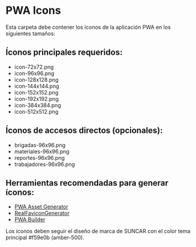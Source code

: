 # PWA Icons

Esta carpeta debe contener los íconos de la aplicación PWA en los siguientes tamaños:

## Íconos principales requeridos:
- icon-72x72.png
- icon-96x96.png
- icon-128x128.png
- icon-144x144.png
- icon-152x152.png
- icon-192x192.png
- icon-384x384.png
- icon-512x512.png

## Íconos de accesos directos (opcionales):
- brigadas-96x96.png
- materiales-96x96.png
- reportes-96x96.png
- trabajadores-96x96.png

## Herramientas recomendadas para generar íconos:
- [PWA Asset Generator](https://github.com/onderceylan/pwa-asset-generator)
- [RealFaviconGenerator](https://realfavicongenerator.net/)
- [PWA Builder](https://www.pwabuilder.com/)

Los íconos deben seguir el diseño de marca de SUNCAR con el color tema principal #f59e0b (amber-500).